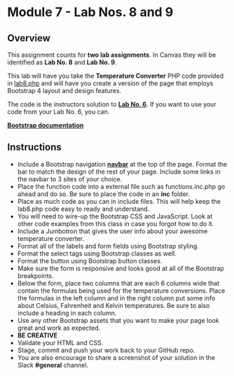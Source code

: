 # Module 7 - Lab Nos. 8 and 9

## Overview

This assignment counts for **two lab assignments**. In Canvas they will be identified as **Lab No. 8** and **Lab No. 9**.

This lab will have you take the **Temperature Converter** PHP code provided in [lab8.php](lab8.php) and will have you create a version of the page that employs Bootstrap 4 layout and design features.

The code is the instructors solution to **[Lab No. 6](https://github.com/belgort-clark/ctec-127-module-4-lab-6)**. If you want to use your code from your Lab No. 6, you can.

**[Bootstrap documentation](https://getbootstrap.com/docs/4.0/getting-started/introduction/)**

## Instructions

- Include a Bootstrap navigation **[navbar](https://getbootstrap.com/docs/4.0/components/navbar/)** at the top of the page. Format the bar to match the design of the rest of your page. Include some links in the navbar to 3 sites of your choice.
- Place the function code into a external file such as functions.inc.php go ahead and do so. Be sure to place the code in an **inc** folder.
- Place as much code as you can in include files. This will help keep the lab8.php code easy to ready and understand.
- You will need to wire-up the Bootstrap CSS and JavaScript. Look at other code examples from this class in case you forgot how to do it.
- Include a Jumbotron that gives the user info about your awesome temperature converter.
- Format all of the labels and form fields using Bootstrap styling.
- Format the select tags using Bootstrap classes as well.
- Format the button using Bootstrap button classes.
- Make sure the form is responsive and looks good at all of the Bootstrap breakpoints.
- Below the form, place two columns that are each 6 columns wide that contain the formulas being used for the temperature conversions. Place the formulas in the left column and in the right column put some info about Celsius, Fahrenheit and Kelvin temperatures. Be sure to also include a heading in each column.
- Use any other Bootstrap assets that you want to make your page look great and work as expected.
- **BE CREATIVE**
- Validate your HTML and CSS.
- Stage, commit and push your work back to your GitHub repo.
- You are also encourage to share a screenshot of your solution in the Slack **#general** channel.